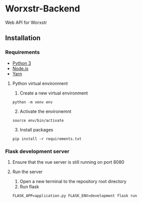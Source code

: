 # Worxstr-Backend
Web API for Worxstr

## Installation

### Requirements
- [Python 3](https://www.python.org/)
- [Node.js](https://nodejs.org/en/)
- [Yarn](https://yarnpkg.com/)

1. Python virtual environment
    1. Create a new virtual environment
    ```shell
    python -m venv env
    ```

    2. Activate the environemnt
    ```shell
    source env/bin/activate
    ```

    3. Install packages
    ```shell
    pip install -r requirements.txt
    ```

### Flask development server

1. Ensure that the vue server is still running on port 8080

2. Run the server
    1. Open a new terminal to the repository root directory
    2. Run flask
    ```shell
    FLASK_APP=application.py FLASK_ENV=development flask run
    ```
    
